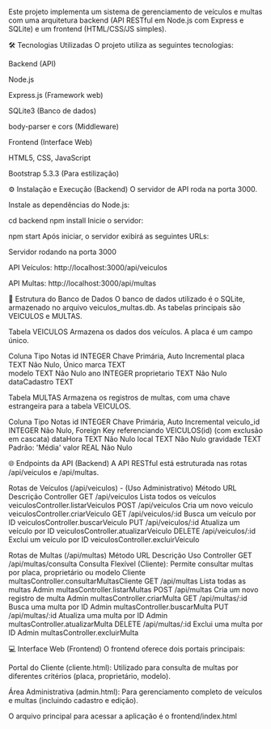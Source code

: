 Este projeto implementa um sistema de gerenciamento de veículos e multas com uma arquitetura backend (API RESTful em Node.js com Express e SQLite) e um frontend (HTML/CSS/JS simples).

🛠️ Tecnologias Utilizadas
O projeto utiliza as seguintes tecnologias:

Backend (API)

Node.js

Express.js (Framework web)

SQLite3 (Banco de dados)

body-parser e cors (Middleware)

Frontend (Interface Web)

HTML5, CSS, JavaScript

Bootstrap 5.3.3 (Para estilização)

⚙️ Instalação e Execução (Backend)
O servidor de API roda na porta 3000.

Instale as dependências do Node.js:

cd backend
npm install
Inicie o servidor:

npm start
Após iniciar, o servidor exibirá as seguintes URLs:

Servidor rodando na porta 3000

API Veículos: http://localhost:3000/api/veiculos

API Multas: http://localhost:3000/api/multas

📝 Estrutura do Banco de Dados
O banco de dados utilizado é o SQLite, armazenado no arquivo veiculos_multas.db. As tabelas principais são VEICULOS e MULTAS.

Tabela VEICULOS
Armazena os dados dos veículos. A placa é um campo único.

Coluna	Tipo	Notas
id	INTEGER	Chave Primária, Auto Incremental
placa	TEXT	Não Nulo, Único
marca	TEXT	
modelo	TEXT	Não Nulo
ano	INTEGER	
proprietario	TEXT	Não Nulo
dataCadastro	TEXT	

Tabela MULTAS
Armazena os registros de multas, com uma chave estrangeira para a tabela VEICULOS.

Coluna	Tipo	Notas
id	INTEGER	Chave Primária, Auto Incremental
veiculo_id	INTEGER	Não Nulo, Foreign Key referenciando VEICULOS(id) (com exclusão em cascata)
dataHora	TEXT	Não Nulo
local	TEXT	Não Nulo
gravidade	TEXT	Padrão: 'Média'
valor	REAL	Não Nulo

🌐 Endpoints da API (Backend)
A API RESTful está estruturada nas rotas /api/veiculos e /api/multas.

Rotas de Veículos (/api/veiculos) - (Uso Administrativo)
Método	URL	Descrição	Controller
GET	/api/veiculos	Lista todos os veículos	veiculosController.listarVeiculos
POST	/api/veiculos	Cria um novo veículo	veiculosController.criarVeiculo
GET	/api/veiculos/:id	Busca um veículo por ID	veiculosController.buscarVeiculo
PUT	/api/veiculos/:id	Atualiza um veículo por ID	veiculosController.atualizarVeiculo
DELETE	/api/veiculos/:id	Exclui um veículo por ID	veiculosController.excluirVeiculo

Rotas de Multas (/api/multas)
Método	URL	Descrição	Uso	Controller
GET	/api/multas/consulta	Consulta Flexível (Cliente): Permite consultar multas por placa, proprietário ou modelo	Cliente	multasController.consultarMultasCliente
GET	/api/multas	Lista todas as multas	Admin	multasController.listarMultas
POST	/api/multas	Cria um novo registro de multa	Admin	multasController.criarMulta
GET	/api/multas/:id	Busca uma multa por ID	Admin	multasController.buscarMulta
PUT	/api/multas/:id	Atualiza uma multa por ID	Admin	multasController.atualizarMulta
DELETE	/api/multas/:id	Exclui uma multa por ID	Admin	multasController.excluirMulta

💻 Interface Web (Frontend)
O frontend oferece dois portais principais:

Portal do Cliente (cliente.html): Utilizado para consulta de multas por diferentes critérios (placa, proprietário, modelo).

Área Administrativa (admin.html): Para gerenciamento completo de veículos e multas (incluindo cadastro e edição).

O arquivo principal para acessar a aplicação é o frontend/index.html
